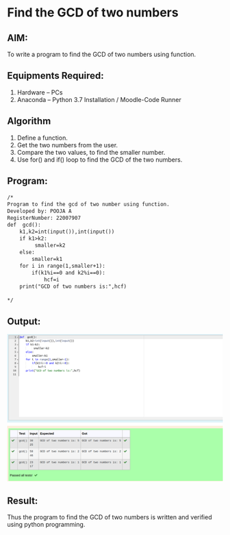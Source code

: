 # Find the GCD of two numbers

## AIM:
To write a program to find the GCD of two numbers using function.

## Equipments Required:
1. Hardware – PCs
2. Anaconda – Python 3.7 Installation / Moodle-Code Runner

## Algorithm
1. Define a function.
2. Get the two numbers from the user.
3. Compare the two values, to find the smaller number.
4. Use for() and if() loop to find the GCD of the two numbers.

## Program:
```
/*
Program to find the gcd of two number using function.
Developed by: POOJA A
RegisterNumber: 22007907 
def  gcd():
    k1,k2=int(input()),int(input())
    if k1>k2:
         smaller=k2
    else:
        smaller=k1
    for i in range(1,smaller+1):
        if(k1%i==0 and k2%i==0):
            hcf=i
    print("GCD of two numbers is:",hcf)
    
*/
```

## Output:
![](./GCD.png)


## Result:
Thus the program to find the GCD of two numbers is written and verified using python programming.

